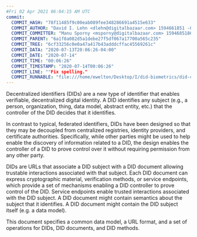 ```yaml
---
#Fri 02 Apr 2021 06:04:15 AM UTC
commit:
  COMMIT_HASH: "78f11485f9c00eab089fee348286691a4515e633"
  COMMIT_AUTHOR: "David I. Lehn <dlehn@digitalbazaar.com> 1594661851 -0400"
  COMMIT_COMMITTER: "Manu Sporny <msporny@digitalbazaar.com> 1594685186 -0400"
  COMMIT_PARENT: "6a1f8a082d5a1debe27f5df067a17700a565c235"
  COMMIT_TREE: "6cf33256c0e0a47a417b43adddcffac45569261c"
  COMMIT_DATA: "2020-07-13T20:06:26-04:00"
  COMMIT_DATE: "2020-07-14"
  COMMIT_TIME: "00:06:26"
  COMMIT_TIMESTAMP: "2020-07-14T00:06:26"
  COMMIT_LINE: ""Fix spelling."
  COMMIT_RUNNABLE: "file:///home/ewelton/Desktop/I/did-biometrics/did-core-dataset/analysis/gitinfo/78f11485f9c00eab089fee348286691a4515e633/snapshot/index.html"
---
```


<section id="abstract">
<p>
<a>Decentralized identifiers</a> (DIDs) are a new type of identifier that
enables verifiable, decentralized digital identity. A <a>DID</a> identifies any
subject (e.g., a person, organization, thing, data model, abstract entity, etc.)
that the controller of the <a>DID</a> decides that it identifies.

In contrast to typical, federated identifiers, DIDs have been designed
so that they may be decoupled from centralized registries, identity providers,
and certificate authorities. Specifically, while other parties might be used
to help enable the discovery of information related to a <a>DID</a>,
the design enables the controller of a <a>DID</a> to prove control over it
without requiring permission from any other party.

<a>DID</a>s are URLs that associate
a <a>DID subject</a> with a <a>DID document</a> allowing trustable interactions
associated with that subject. Each <a>DID document</a> can express cryptographic
material, verification methods, or <a>service endpoints</a>, which provide a set
of mechanisms enabling a <a>DID controller</a> to prove control of the
<a>DID</a>. <a>Service endpoints</a> enable trusted interactions associated with
the <a>DID subject</a>. A <a>DID document</a> might contain semantics about the
subject that it identifies. A <a>DID document</a> might contain the <a>DID
subject</a> itself (e.g. a data model).
    </p>
<p>
This document specifies a common data model, a URL format, and a set of
operations for <a>DIDs</a>, <a>DID documents</a>, and <a>DID methods</a>.
    </p>
</section>
